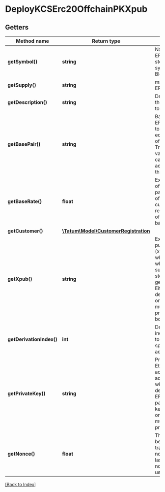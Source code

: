# DeployKCSErc20OffchainPKXpub

## Getters

Method name | Return type | Description | Notes
------------ | ------------- | ------------- | -------------
**getSymbol()** | **string** | Name of the ERC20 token - stored as a symbol on Blockchain |
**getSupply()** | **string** | max supply of ERC20 token. |
**getDescription()** | **string** | Description of the ERC20 token |
**getBasePair()** | **string** | Base pair for ERC20 token. 1 token will be equal to 1 unit of base pair. Transaction value will be calculated according to this base pair. |
**getBaseRate()** | **float** | Exchange rate of the base pair. Each unit of the created curency will represent value of baseRate*1 basePair. | [optional] [default to 1]
**getCustomer()** | [**\Tatum\Model\CustomerRegistration**](CustomerRegistration.md) |  | [optional]
**getXpub()** | **string** | Extended public key (xpub), from which address, where all initial supply will be stored, will be generated. Either xpub and derivationIndex, or address must be present, not both. |
**getDerivationIndex()** | **int** | Derivation index for xpub to generate specific deposit address. |
**getPrivateKey()** | **string** | Private key of Ethereum account address, from which gas for deployment of ERC20 will be paid. Private key, mnemonic or signature Id must be present. |
**getNonce()** | **float** | The nonce to be set to the transaction; if not present, the last known nonce will be used | [optional]

[[Back to Index]](../index.md)
